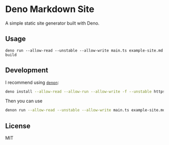 # Deno Markdown Site

A simple static site generator built with Deno.

## Usage

```
deno run --allow-read --unstable --allow-write main.ts example-site.md build
```

## Development

I recommend using [`denon`](https://github.com/denosaurs/denon):

```bash
deno install --allow-read --allow-run --allow-write -f --unstable https://deno.land/x/denon/denon.ts
```

Then you can use

```bash
denon run --allow-read --unstable --allow-write main.ts example-site.md
```

## License

MIT